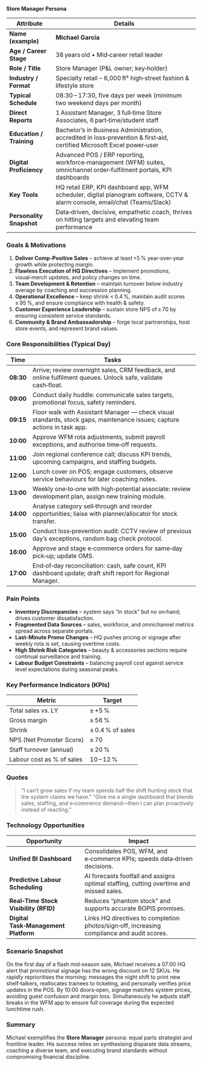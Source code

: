 **Store Manager Persona**

| Attribute                | Details                                                                                                                     |
| ------------------------ | --------------------------------------------------------------------------------------------------------------------------- |
| **Name (example)**       | **Michael García**                                                                                                          |
| **Age / Career Stage**   | 38 years old • Mid‑career retail leader                                                                                     |
| **Role / Title**         | Store Manager (P\&L owner; key‑holder)                                                                                      |
| **Industry / Format**    | Specialty retail – 6,000 ft² high‑street fashion & lifestyle store                                                          |
| **Typical Schedule**     | 08:30 – 17:30, five days per week (minimum two weekend days per month)                                                      |
| **Direct Reports**       | 1 Assistant Manager, 3 full‑time Store Associates, 6 part‑time/student staff                                                |
| **Education / Training** | Bachelor’s in Business Administration, accredited in loss‑prevention & first‑aid, certified Microsoft Excel power‑user      |
| **Digital Proficiency**  | Advanced POS / ERP reporting, workforce‑management (WFM) suites, omnichannel order‑fulfilment portals, KPI dashboards       |
| **Key Tools**            | HQ retail ERP, KPI dashboard app, WFM scheduler, digital planogram software, CCTV & alarm console, email/chat (Teams/Slack) |
| **Personality Snapshot** | Data‑driven, decisive, empathetic coach, thrives on hitting targets and elevating team performance                          |


### Goals & Motivations

1. **Deliver Comp‑Positive Sales** – achieve at least +5 % year‑over‑year growth while protecting margin.
2. **Flawless Execution of HQ Directives** – implement promotions, visual‑merch updates, and policy changes on time.
3. **Team Development & Retention** – maintain turnover below industry average by coaching and succession planning.
4. **Operational Excellence** – keep shrink < 0.4 %, maintain audit scores ≥ 95 %, and ensure compliance with health & safety.
5. **Customer Experience Leadership** – sustain store NPS of ≥ 70 by ensuring consistent service standards.
6. **Community & Brand Ambassadorship** – forge local partnerships, host store events, and represent brand values.


### Core Responsibilities (Typical Day)

| Time      | Tasks                                                                                                                    |
| --------- | ------------------------------------------------------------------------------------------------------------------------ |
| **08:30** | Arrive; review overnight sales, CRM feedback, and online fulfilment queues. Unlock safe, validate cash‑float.            |
| **09:00** | Conduct daily huddle: communicate sales targets, promotional focus, safety reminders.                                    |
| **09:15** | Floor walk with Assistant Manager — check visual standards, stock gaps, maintenance issues; capture actions in task app. |
| **10:00** | Approve WFM rota adjustments, submit payroll exceptions, and authorise time‑off requests.                                |
| **11:00** | Join regional conference call; discuss KPI trends, upcoming campaigns, and staffing budgets.                             |
| **12:00** | Lunch cover on POS; engage customers, observe service behaviours for later coaching notes.                               |
| **13:00** | Weekly one‑to‑one with high‑potential associate: review development plan, assign new training module.                    |
| **14:00** | Analyse category sell‑through and reorder opportunities; liaise with planner/allocator for stock transfer.               |
| **15:00** | Conduct loss‑prevention audit: CCTV review of previous day’s exceptions, random bag check protocol.                      |
| **16:00** | Approve and stage e‑commerce orders for same‑day pick‑up; update OMS.                                                    |
| **17:00** | End‑of‑day reconciliation: cash, safe count, KPI dashboard update; draft shift report for Regional Manager.              |


### Pain Points

* **Inventory Discrepancies** – system says “in stock” but no on‑hand; drives customer dissatisfaction.
* **Fragmented Data Sources** – sales, workforce, and omnichannel metrics spread across separate portals.
* **Last‑Minute Promo Changes** – HQ pushes pricing or signage after weekly rota is set, causing overtime costs.
* **High Shrink Risk Categories** – beauty & accessories sections require continual surveillance and training.
* **Labour Budget Constraints** – balancing payroll cost against service level expectations during seasonal peaks.


### Key Performance Indicators (KPIs)

| Metric                    | Target           |
| ------------------------- | ---------------- |
| Total sales vs. LY        | ≥ +5 %           |
| Gross margin              | ≥ 56 %           |
| Shrink                    | ≤ 0.4 % of sales |
| NPS (Net Promoter Score)  | ≥ 70             |
| Staff turnover (annual)   | ≤ 20 %           |
| Labour cost as % of sales | 10 – 12 %        |


### Quotes

> “I can’t grow sales if my team spends half the shift hunting stock that the system claims we have.”
> “Give me a single dashboard that blends sales, staffing, and e‑commerce demand—then I can plan proactively instead of reacting.”


### Technology Opportunities

| Opportunity                           | Impact                                                                                     |
| ------------------------------------- | ------------------------------------------------------------------------------------------ |
| **Unified BI Dashboard**              | Consolidates POS, WFM, and e‑commerce KPIs; speeds data‑driven decisions.                  |
| **Predictive Labour Scheduling**      | AI forecasts footfall and assigns optimal staffing, cutting overtime and missed sales.     |
| **Real‑Time Stock Visibility (RFID)** | Reduces “phantom stock” and supports accurate BOPIS promises.                              |
| **Digital Task‑Management Platform**  | Links HQ directives to completion photos/sign‑off, increasing compliance and audit scores. |


### Scenario Snapshot

On the first day of a flash mid‑season sale, Michael receives a 07:00 HQ alert that promotional signage has the wrong discount on 12 SKUs. He rapidly reprioritises the morning: messages the night shift to print new shelf‑talkers, reallocates trainees to ticketing, and personally verifies price updates in the POS. By 10:00 doors‑open, signage matches system prices, avoiding guest confusion and margin loss. Simultaneously he adjusts staff breaks in the WFM app to ensure full coverage during the expected lunchtime rush.

### Summary

Michael exemplifies the **Store Manager** persona: equal parts strategist and frontline leader. His success relies on synthesising disparate data streams, coaching a diverse team, and executing brand standards without compromising financial discipline.
